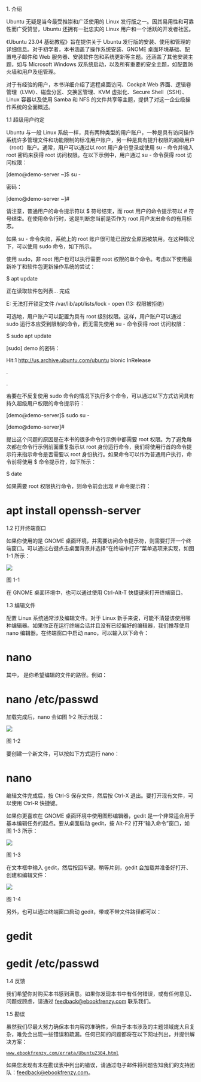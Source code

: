 1\. 介绍

Ubuntu 无疑是当今最受推崇和广泛使用的 Linux 发行版之一。因其易用性和可靠性而广受赞誉，Ubuntu 还拥有一批忠实的 Linux 用户和一个活跃的开发者社区。

《Ubuntu 23.04 基础教程》旨在提供关于 Ubuntu 发行版的安装、使用和管理的详细信息。对于初学者，本书涵盖了操作系统安装、GNOME 桌面环境基础、配置电子邮件和 Web 服务器、安装软件包和系统更新等主题。还涵盖了其他安装主题，如与 Microsoft Windows 双系统启动，以及所有重要的安全主题，如配置防火墙和用户及组管理。

对于有经验的用户，本书详细介绍了远程桌面访问、Cockpit Web 界面、逻辑卷管理（LVM）、磁盘分区、交换区管理、KVM 虚拟化、Secure Shell（SSH）、Linux 容器以及使用 Samba 和 NFS 的文件共享等主题，提供了对这一企业级操作系统的全面概述。

1.1 超级用户约定

Ubuntu 与一般 Linux 系统一样，具有两种类型的用户账户，一种是具有访问操作系统许多管理文件和功能限制的标准用户账户，另一种是具有提升权限的超级用户（root）账户。通常，用户可以通过以 root 用户身份登录或使用 su - 命令并输入 root 密码来获得 root 访问权限。在以下示例中，用户通过 su - 命令获得 root 访问权限：

[demo@demo-server ~]$ su -

密码：

[demo@demo-server ~]#

请注意，普通用户的命令提示符以 $ 符号结束，而 root 用户的命令提示符以 # 符号结束。在使用命令行时，这是判断您当前是否作为 root 用户发出命令的有用标志。

如果 su - 命令失败，系统上的 root 账户很可能已因安全原因被禁用。在这种情况下，可以使用 sudo 命令，如下所示。

使用 sudo，非 root 用户也可以执行需要 root 权限的单个命令。考虑以下使用最新补丁和软件包更新操作系统的尝试：

$ apt update

正在读取软件包列表... 完成

E: 无法打开锁定文件 /var/lib/apt/lists/lock - open (13: 权限被拒绝)

可选地，用户账户可以配置为具有 root 级别权限。这样，用户账户可以通过 sudo 运行本应受到限制的命令，而无需先使用 su - 命令获得 root 访问权限：

$ sudo apt update

[sudo] demo 的密码：

Hit:1 http://us.archive.ubuntu.com/ubuntu bionic InRelease

.

.

若要在不反复使用 sudo 命令的情况下执行多个命令，可以通过以下方式访问具有持久超级用户权限的命令提示符：

[demo@demo-server]$ sudo su -  

[demo@demo-server]#  

提出这个问题的原因是在本书的很多命令行示例中都需要 root 权限。为了避免每次都在命令行示例前面重复指示以 root 身份运行命令，我们将使用行首的命令提示符来指示命令是否需要以 root 身份执行。如果命令可以作为普通用户执行，命令前将使用 $ 命令提示符，如下所示：

$ date  

如果需要 root 权限执行命令，则命令前会出现 # 命令提示符：  

# apt install openssh-server  

1.2 打开终端窗口  

如果你使用的是 GNOME 桌面环境，并需要访问命令提示符，则需要打开一个终端窗口。可以通过右键点击桌面背景并选择“在终端中打开”菜单选项来实现，如图 1-1 所示：  

![](img/ubuntu_open_in_terminal.jpg)  

图 1-1  

在 GNOME 桌面环境中，也可以通过使用 Ctrl-Alt-T 快捷键来打开终端窗口。  

1.3 编辑文件  

配置 Linux 系统通常涉及编辑文件。对于 Linux 新手来说，可能不清楚该使用哪种编辑器。如果你正在运行终端会话并且没有已经偏好的编辑器，我们推荐使用 nano 编辑器。在终端窗口中启动 nano，可以输入以下命令：  

# nano <file>  

其中，<file> 是你希望编辑的文件的路径。例如：  

# nano /etc/passwd  

加载完成后，nano 会如图 1-2 所示出现：  

![](img/ubuntu_18.04_nano.jpg)  

图 1-2  

要创建一个新文件，可以按如下方式运行 nano：  

# nano  

编辑文件完成后，按 Ctrl-S 保存文件，然后按 Ctrl-X 退出。要打开现有文件，可以使用 Ctrl-R 快捷键。  

如果你更喜欢在 GNOME 桌面环境中使用图形编辑器，gedit 是一个非常适合用于基本编辑任务的起点。要从桌面启动 gedit，按 Alt-F2 打开“输入命令”窗口，如图 1-3 所示：  

![](img/ubuntu_run_command.jpg)  

图 1-3  

在文本框中输入 gedit，然后按回车键。稍等片刻，gedit 会加载并准备好打开、创建和编辑文件：  

![](img/ubuntu_gedit.jpg)  

图 1-4  

另外，也可以通过终端窗口启动 gedit，带或不带文件路径都可以：  

# gedit  

# gedit /etc/passwd  

1.4 反馈  

我们希望你对购买本书感到满意。如果你发现本书中有任何错误，或有任何意见、问题或顾虑，请通过 feedback@ebookfrenzy.com 联系我们。  

1.5 勘误  

虽然我们尽最大努力确保本书内容的准确性，但由于本书涉及的主题领域庞大且复杂，难免会出现一些错误和疏漏。任何已知的问题都将在以下网址列出，并提供解决方案：

[`www.ebookfrenzy.com/errata/Ubuntu2304.html`](https://www.ebookfrenzy.com/errata/ubuntu2304.html)

如果您发现有未在勘误表中列出的错误，请通过电子邮件将问题告知我们的支持团队：feedback@ebookfrenzy.com。
